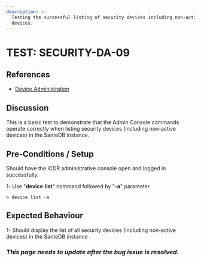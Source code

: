 ```yaml
---
description: >-
  Testing the successful listing of security devices including non-active
  devices.
---
```


# TEST: SECURITY-DA-09

## References

* [Device Administration](../../../../../operations/host-administration/santedb-icdr-admin-console/untitled.md)

## Discussion

This is a basic test to demonstrate that the Admin Console commands operate correctly when listing security devices \(including non-active devices\) in the SanteDB instance.

## Pre-Conditions / Setup

Should have the iCDR administrative console open and logged in successfully.

1- Use "**device.list**" command followed by "**-a**"  parameter.

```text
> device.list -a
```

## Expected Behaviour

 1- Should display the list of all security devices \(Including non-active devices\) in the SanteDB instance .

### _**This page needs to update after the bug issue is resolved.**_


